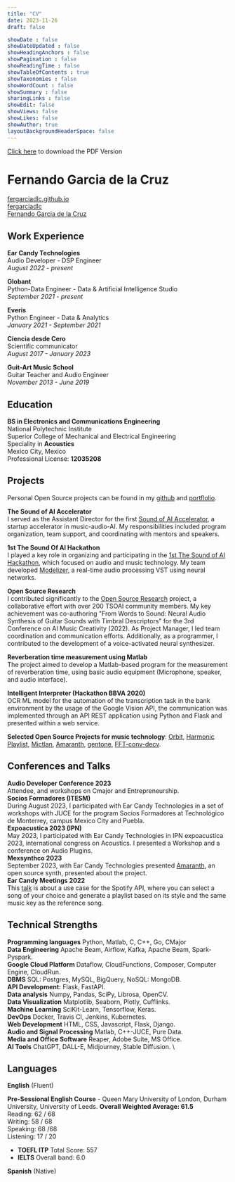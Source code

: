 ```yaml
---
title: "CV"
date: 2023-11-26
draft: false

showDate : false
showDateUpdated : false
showHeadingAnchors : false
showPagination : false
showReadingTime : false
showTableOfContents : true
showTaxonomies : false 
showWordCount : false
showSummary : false
sharingLinks : false
showEdit: false
showViews: false
showLikes: false
showAuthor: true
layoutBackgroundHeaderSpace: false
---
```


[Click here](https://drive.google.com/uc?export=download&id=1-TpRQqDmtNFfZdTSSj64eWBy0_jXSDAX) to download the PDF Version

# Fernando Garcia de la Cruz
[fergarciadlc.github.io](https://fergarciadlc.github.io/)\
[fergarciadlc](https://github.com/fergarciadlc)\
[Fernando Garcia de la Cruz](https://www.linkedin.com/in/fergarciadlc/)


## Work Experience 
**Ear Candy Technologies** \
Audio Developer - DSP Engineer \
*August 2022 - present*

**Globant** \
Python-Data Engineer - Data & Artificial Intelligence Studio \
*September 2021 - present*

**Everis** \
Python Engineer - Data & Analytics \
*January 2021 - September 2021*

**Ciencia desde Cero** \
Scientific communicator \
*August 2017 - January 2023*

**Guit-Art Music School** \
Guitar Teacher and Audio Engineer \
*November 2013 - June 2019*

## Education
**BS in Electronics and Communications Engineering**\
National Polytechnic Institute\
Superior College of Mechanical and Electrical Engineering\
Speciality in **Acoustics**\
Mexico City, Mexico\
Professional License: **12035208**


## Projects

Personal Open Source projects can be found in my
[github](https://github.com/fergarciadlc) and
[portflolio](https://fergarciadlc.github.io/portfolio/).

**The Sound of AI Accelerator** \
I served as the Assistant Director for the first [Sound of AI
Accelerator](https://thesoundofai.com/accelerator.html), a startup
accelerator in music-audio-AI. My responsibilities included program
organization, team support, and coordinating with mentors and speakers.

**1st The Sound Of AI Hackathon**\
I played a key role in organizing and participating in the [1st The
Sound of AI
Hackathon](https://musikalkemist.github.io/thesoundofaihackathon/),
which focused on audio and music technology. My team developed
[Modelizer](https://github.com/rodoortiz/Modelizer), a real-time audio
processing VST using neural networks.

**Open Source Research**\
I contributed significantly to the [Open Source
Research](https://thesoundofaiosr.github.io/) project, a collaborative
effort with over 200 TSOAI community members. My key achievement was
co-authoring \"From Words to Sound: Neural Audio Synthesis of Guitar
Sounds with Timbral Descriptors\" for the 3rd Conference on AI Music
Creativity (2022). As Project Manager, I led team coordination and
communication efforts. Additionally, as a programmer, I contributed to
the development of a voice-activated neural synthesizer.

**Reverberation time measurement using Matlab**\
The project aimed to develop a Matlab-based program for the measurement
of reverberation time, using basic audio equipment (Microphone, speaker,
and audio interface).

**Intelligent Interpreter (Hackathon BBVA 2020)**\
OCR ML model for the automation of the transcription task in the bank
environment by the usage of the Google Vision API, the communication was
implemented through an API REST application using Python and Flask and
presented within a web service.

**Selected Open Source Projects for music technology**:
[Orbit](https://github.com/fergarciadlc/orbit/), [Harmonic
Playlist](https://github.com/fergarciadlc/harmonic-playlist/),
[Mictlan](https://github.com/fergarciadlc/mictlan/),
[Amaranth](https://github.com/Ear-Candy-Technologies/Amaranth),
[gentone](https://github.com/fergarciadlc/gentone/),
[FFT-conv-decv](https://github.com/fergarciadlc/FFT-conv-decv/).


## Conferences and Talks
**Audio Developer Conference 2023**\
Attendee, and workshops on Cmajor and Entrepreneurship.\
**Socios Formadores (ITESM)**\
During August 2023, I participated with Ear Candy Technologies in a set
of workshops with JUCE for the program Socios Formadores at Technológico
de Monterrey, campus Mexico City and Puebla.\
**Expoacustica 2023 (IPN)**\
May 2023, I participated with Ear Candy Technologies in IPN expoacustica
2023, international congress on Acoustics. I presented a Workshop and a
conference on Audio Plugins.\
**Mexsynthco 2023**\
September 2023, with Ear Candy Technologies presented
[Amaranth](https://github.com/Ear-Candy-Technologies/Amaranth), an open
source synth, presented about the project.\
**Ear Candy Meetings 2022**\
This [talk](https://www.youtube.com/watch?v=WR77i7GtLb8) is about a use
case for the Spotify API, where you can select a song of your choice and
generate a playlist based on its style and the same music key as the
reference song.


## Technical Strengths

**Programming languages**         Python, Matlab, C, C++, Go, CMajor \
**Data Engineering**              Apache Beam, Airflow, Kafka, Apache Beam, Spark-Pyspark. \
**Google Cloud Platform**         Dataflow, CloudFunctions, Composer, Computer Engine, CloudRun. \
**DBMS**                          SQL: Postgres, MySQL, BigQuery, NoSQL: MongoDB. \
**API Development:**              Flask, FastAPI. \
**Data analysis**                 Numpy, Pandas, SciPy, Librosa, OpenCV. \
**Data Visualization**            Matplotlib, Seaborn, Plotly, Cufflinks. \
**Machine Learning**              SciKit-Learn, Tensorflow, Keras. \
**DevOps**                        Docker, Travis CI, Jenkins, Kubernetes. \
**Web Development**               HTML, CSS, Javascript, Flask, Django. \
**Audio and Signal Processing**   Matlab, C++-JUCE, Pure Data. \
**Media and Office Software**     Reaper, Adobe Suite, MS Office. \
**AI Tools**                      ChatGPT, DALL-E, Midjourney, Stable Diffusion. \

## Languages 
**English** (Fluent)

**Pre-Sessional English Course** - Queen Mary University of London,
Durham University, University of Leeds. **Overall Weighted Average:
61.5**\
Reading: 62 / 68\
Writing: 58 / 68\
Speaking: 68 /68\
Listening: 17 / 20

- **TOEFL ITP** Total Score: 557
- **IELTS** Overall band: 6.0

**Spanish** (Native)